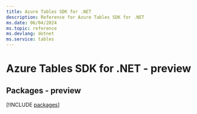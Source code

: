 ```yaml
---
title: Azure Tables SDK for .NET
description: Reference for Azure Tables SDK for .NET
ms.date: 06/04/2024
ms.topic: reference
ms.devlang: dotnet
ms.service: tables
---
```

# Azure Tables SDK for .NET - preview
## Packages - preview
[!INCLUDE [packages](tables-index.md)]